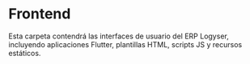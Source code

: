 # Frontend

Esta carpeta contendrá las interfaces de usuario del ERP Logyser, incluyendo aplicaciones Flutter, plantillas HTML, scripts JS y recursos estáticos.
